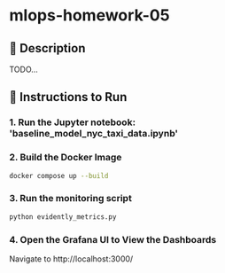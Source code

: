 # mlops-homework-05

## 📝 Description

TODO...

## 🔧 Instructions to Run

### 1. Run the Jupyter notebook: 'baseline_model_nyc_taxi_data.ipynb'
<Description>
  
### 2. Build the Docker Image

```bash
docker compose up --build
```
### 3. Run the monitoring script

```bash
python evidently_metrics.py
```
### 4. Open the Grafana UI to View the Dashboards

Navigate to http://localhost:3000/
